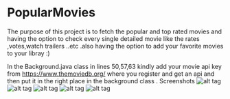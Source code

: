 # PopularMovies 

The purpose of this project is to fetch the popular and top rated movies and having the option to check every single 
detailed movie like the rates ,votes,watch trailers ..etc .also having the option to add your favorite movies to your libray :)

In the Background.java class in lines 50,57,63 kindly add your movie api key from https://www.themoviedb.org/ 
where you register and get an api and then put it in the right place in the background class .
Screenshots
![alt tag](https://cloud.githubusercontent.com/assets/17533701/18756637/57ed1214-80f9-11e6-801d-ffdfbf73feed.png)
![alt tag](https://cloud.githubusercontent.com/assets/17533701/18756641/580b54cc-80f9-11e6-8f3d-699a30ba7f32.png)
![alt tag](https://cloud.githubusercontent.com/assets/17533701/18756642/582f7eec-80f9-11e6-8231-705234d734cd.png)
![alt tag](https://cloud.githubusercontent.com/assets/17533701/18756639/58045b04-80f9-11e6-8b64-6c59c7ad8beb.png)
![alt tag](https://cloud.githubusercontent.com/assets/17533701/18756640/5806b124-80f9-11e6-87fb-6c6ebba196b6.png)
